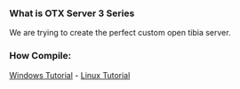 ### What is OTX Server 3 Series
We are trying to create the perfect custom open tibia server.

### How Compile:
[Windows Tutorial](https://github.com/mattyx14/otxserver/wiki/Compilling-on-Windows) - [Linux Tutorial](https://github.com/mattyx14/otxserver/wiki/Compilling-on-Linux)
